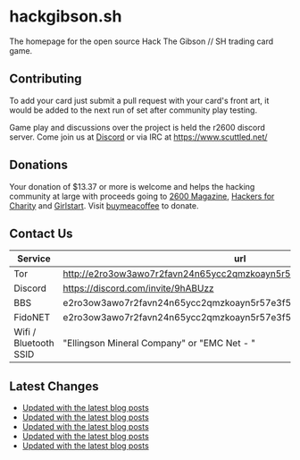 # hackgibson.sh
The homepage for the open source Hack The Gibson // SH trading card game.


## Contributing

To add your card just submit a pull request with your card's front art, it would be added to the next run of set after community play testing.

Game play and discussions over the project is held the r2600 discord server. Come join us at [Discord](https://discord.com/invite/9hABUzz) or via IRC at https://www.scuttled.net/


## Donations

Your donation of $13.37 or more is welcome and helps the hacking community at large with proceeds going to [2600 Magazine](https://2600.com/), [Hackers for Charity](https://hackersforcharity.org) and [Girlstart](https://girlstart.org).  Visit [buymeacoffee](https://www.buymeacoffee.com/hackgibson.sh) to donate.


## Contact Us

Service | url
-|-
Tor | http://e2ro3ow3awo7r2favn24n65ycc2qmzkoayn5r57e3f56nvjwdcgg32ad.onion
Discord | https://discord.com/invite/9hABUzz
BBS | e2ro3ow3awo7r2favn24n65ycc2qmzkoayn5r57e3f56nvjwdcgg32ad.onion:23
FidoNET | e2ro3ow3awo7r2favn24n65ycc2qmzkoayn5r57e3f56nvjwdcgg32ad.onion:24554
Wifi / Bluetooth SSID | "Ellingson Mineral Company" or "EMC Net - <fidonet address>"

## Latest Changes
<!-- BLOG-POST-LIST:START -->
- [Updated with the latest blog posts](https://github.com/DFW2600/hackgibson.sh/commit/0a4bb1cbe633e351938a9a25a9283a9f342158b6)
- [Updated with the latest blog posts](https://github.com/DFW2600/hackgibson.sh/commit/cf679dd733f6753a4cdc0b93c2510ae414937d28)
- [Updated with the latest blog posts](https://github.com/DFW2600/hackgibson.sh/commit/3efa6dfcec1696bd0b5db4ae15ee91ce10bc1857)
- [Updated with the latest blog posts](https://github.com/DFW2600/hackgibson.sh/commit/be2b57f2577c225645476e7eedf90576afd4e335)
- [Updated with the latest blog posts](https://github.com/DFW2600/hackgibson.sh/commit/3c7bf4e92b4f5f32c4086e96b5c644155f0c2333)
<!-- BLOG-POST-LIST:END -->
